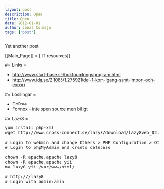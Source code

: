 ```yaml
---
layout: post
description: Open
title: Open
date: 2012-01-01
author: Jonas Colmsjo
tags: ['post']
---
```


Yet another post





[[Main_Page]] > [[IT resources]]


#= Links =

* http://www.start-base.se/bokfoumlringsprogram.html
* http://www.idg.se/2.1085/1.275921/del-1-kom-igang-samt-import-och-export

#= Lösningar =

* DoFree
* Fortnox - inte open source men billigt


#= Lazy8 =


<pre>
yum install php-xml
wget http://www.cross-connect.se/lazy8/download/lazy8web_02.03.zip

# Login to webmin and change Others > PHP Configuration > Other Settings > Change Timezone to Stockholm (PHP will crash otherwise)
# Login to phpMyAdmin and create database

chown -R apache.apache lazy8
chown -R apache.apache yii
mv lazy8 yii /var/www/html/

# http://<IP>/lazy8
# Login with admin:amin

</pre>
